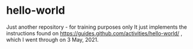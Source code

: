 # hello-world
Just another repository - for training purposes only
It just implements the instructions found on https://guides.github.com/activities/hello-world/ , which I went through on 3 May, 2021.

